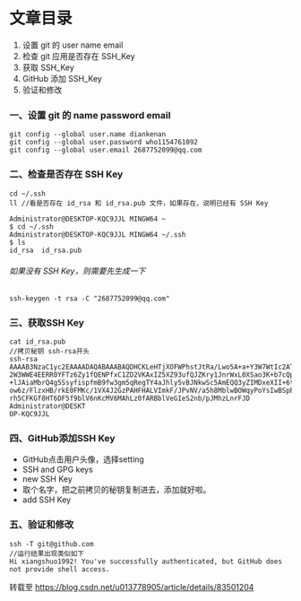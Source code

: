# 文章目录
1. 设置 git 的 user name email
2. 检查 git 应用是否存在 SSH_Key
3. 获取 SSH_Key
4. GitHub 添加 SSH_Key
5. 验证和修改


### 一、设置 git 的 name password email
```
git config --global user.name diankenan
git config --global user.password who1154761092
git config --global user.email 2687752099@qq.com
```
### 二、检查是否存在 SSH Key


```
cd ~/.ssh
ll //看是否存在 id_rsa 和 id_rsa.pub 文件，如果存在，说明已经有 SSH Key

Administrator@DESKTOP-KQC9JJL MINGW64 ~
$ cd ~/.ssh
Administrator@DESKTOP-KQC9JJL MINGW64 ~/.ssh
$ ls
id_rsa  id_rsa.pub

```

###### 如果没有 SSH Key，则需要先生成一下
```
ssh-keygen -t rsa -C "2687752099@qq.com"

```

### 三、获取SSH Key
```
cat id_rsa.pub
//拷贝秘钥 ssh-rsa开头
ssh-rsa AAAAB3NzaC1yc2EAAAADAQABAAABAQDHCKLeHTjXOFWPhstJtRa/Lwo5A+a+Y3W7WtIc2ATf    
2W3WWE4EERR0YFTz6Zy1fQENPfxC1ZD2VKAxIZ5XZ93ufQJZKry1JnrWxL0XSao3K+b7cQpZTW1aXxcm       
+lJAiaMbrQ4g5SsyfispfmB9fw3gm5qRegTY4aJhly5vBJNkwSc5AmEQQ3yZIMDxeXII+6tDhJv1rSaB       
ow6z/FlzxHB/rkE0FMKc/1VX4J2GzPAHFHALVImkF/JPvNV/a5h8MblwBOWqyPoYsIwBSpbGhYDjYBVD       
rh5CFKGf8HT6DF5f9blV6nKcMV6MAhLz0fARBblVeGIeS2nb/pJMhzLnrFJD Administrator@DESKT       
OP-KQC9JJL
```
### 四、GitHub添加SSH Key

- GitHub点击用户头像，选择setting
- SSH and GPG keys
- new SSH Key
- 取个名字，把之前拷贝的秘钥复制进去，添加就好啦。
- add SSH Key

### 五、验证和修改

```
ssh -T git@github.com
//运行结果出现类似如下
Hi xiangshuo1992! You've successfully authenticated, but GitHub does not provide shell access.
```


转载至 https://blog.csdn.net/u013778905/article/details/83501204
